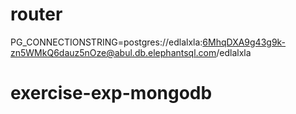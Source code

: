 # router

PG_CONNECTIONSTRING=postgres://edlalxla:6MhqDXA9g43g9k-zn5WMkQ6dauz5nOze@abul.db.elephantsql.com/edlalxla
# exercise-exp-mongodb
